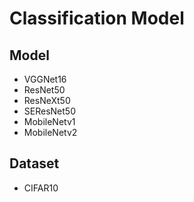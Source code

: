 # Classification Model

## Model
- VGGNet16
- ResNet50
- ResNeXt50
- SEResNet50
- MobileNetv1
- MobileNetv2

## Dataset
- CIFAR10

